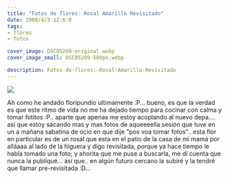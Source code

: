 ```yaml
---
title: "Fotos de flores: Rosal Amarillo Revisitado"
date: 2008/4/3 12:6:0
tags: 
- flores
- fotos

cover_image: DSC05209-original.webp
cover_image_small: DSC05209-500px.webp

description: Fotos-de-flores:-Rosal-Amarillo-Revisitado
---
```



[![](DSC05209-800px.webp)](DSC05209-original.webp)  
  

Ah como he andado floripundio ultimamente :P... bueno, es que la verdad es que este ritmo de vida no me ha dejado tiempo para cocinar con calma y tomar fotitos :P.. aparte que apenas me estoy acoplando al nuevo depa.... así que estoy sacando mas y mas fotos de aqueeeella sesión que tuve en un a mañana sabatina de ocio en que dije "pos voa tomar fotos".. esta flor en particular es de un rosal que esta en el patio de la casa de mi mamá por alláaaa al lado de la higuera y digo revisitada, porque ya hace tiempo le había tomado una foto; y ahorita que me puse a buscarla, me dí cuenta que nunca la publiqué... así que.. en algún futuro cercano la subiré y la tendré que llamar pre-revisitada :D...

